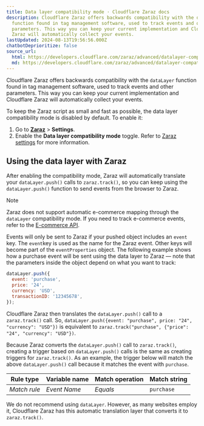 ```yaml
---
title: Data layer compatibility mode · Cloudflare Zaraz docs
description: Cloudflare Zaraz offers backwards compatibility with the dataLayer
  function found in tag management software, used to track events and other
  parameters. This way you can keep your current implementation and Cloudflare
  Zaraz will automatically collect your events.
lastUpdated: 2024-08-13T19:56:56.000Z
chatbotDeprioritize: false
source_url:
  html: https://developers.cloudflare.com/zaraz/advanced/datalayer-compatibility/
  md: https://developers.cloudflare.com/zaraz/advanced/datalayer-compatibility/index.md
---
```


Cloudflare Zaraz offers backwards compatibility with the `dataLayer` function found in tag management software, used to track events and other parameters. This way you can keep your current implementation and Cloudflare Zaraz will automatically collect your events.

To keep the Zaraz script as small and fast as possible, the data layer compatibility mode is disabled by default. To enable it:

1. Go to [**Zaraz**](https://dash.cloudflare.com/?to=/:account/:zone/zaraz) > **Settings**.
2. Enable the **Data layer compatibility mode** toggle. Refer to [Zaraz settings](https://developers.cloudflare.com/zaraz/reference/settings/) for more information.

## Using the data layer with Zaraz

After enabling the compatibility mode, Zaraz will automatically translate your `dataLayer.push()` calls to `zaraz.track()`, so you can keep using the `dataLayer.push()` function to send events from the browser to Zaraz.

Note

Zaraz does not support automatic e-commerce mapping through the `dataLayer` compatibility mode. If you need to track e-commerce events, refer to the [E-commerce API](https://developers.cloudflare.com/zaraz/web-api/ecommerce/).

Events will only be sent to Zaraz if your pushed object includes an `event` key. The `event`key is used as the name for the Zaraz event. Other keys will become part of the `eventProperties` object. The following example shows how a purchase event will be sent using the data layer to Zaraz — note that the parameters inside the object depend on what you want to track:

```js
dataLayer.push({
  event: 'purchase',
  price: '24',
  currency: 'USD',
  transactionID: '12345678',
});
```

Cloudflare Zaraz then translates the `dataLayer.push()` call to a `zaraz.track()` call. So, `dataLayer.push({event: "purchase", price: "24", "currency": "USD"})` is equivalent to `zaraz.track("purchase", {"price": "24", "currency": "USD"})`.

Because Zaraz converts the `dataLayer.push()` call to `zaraz.track()`, creating a trigger based on `dataLayer.push()` calls is the same as creating triggers for `zaraz.track()`. As an example, the trigger below will match the above `dataLayer.push()` call because it matches the event with `purchase`.

| Rule type | Variable name | Match operation | Match string |
| - | - | - | - |
| *Match rule* | *Event Name* | *Equals* | `purchase` |

We do not recommend using `dataLayer`. However, as many websites employ it, Cloudflare Zaraz has this automatic translation layer that converts it to `zaraz.track()`.
